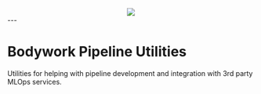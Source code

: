 <div align="center">
<img src="https://bodywork-media.s3.eu-west-2.amazonaws.com/website_logo_transparent_background_full.png"/>
</div>
---

# Bodywork Pipeline Utilities

Utilities for helping with pipeline development and integration with 3rd party MLOps services.

